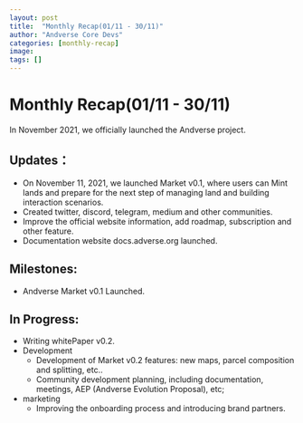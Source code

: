 ```yaml
---
layout: post
title:  "Monthly Recap(01/11 - 30/11)"
author: "Andverse Core Devs"
categories: [monthly-recap]
image: 
tags: []
---
```


# Monthly Recap(01/11 - 30/11)

In November 2021, we officially launched the Andverse project.

## Updates：
- On November 11, 2021, we launched Market v0.1, where users can Mint lands and prepare for the next step of managing land and building interaction scenarios.
- Created twitter, discord, telegram, medium and other communities.
- Improve the official website information, add roadmap, subscription and other feature.
- Documentation website docs.adverse.org launched.

## Milestones:

* Andverse Market v0.1 Launched.


## In Progress:
- Writing whitePaper v0.2.
- Development
    - Development of Market v0.2 features: new maps, parcel composition and splitting, etc..
    - Community development planning, including documentation, meetings, AEP (Andverse Evolution Proposal), etc;
- marketing
    - Improving the onboarding process and introducing brand partners.

